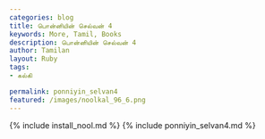 ```yaml
---  
categories: blog  
title: பொன்னியின் செல்வன் 4
keywords: More, Tamil, Books  
description: பொன்னியின் செல்வன் 4
author: Tamilan  
layout: Ruby  
tags:     
- கல்கி

permalink: ponniyin_selvan4  
featured: /images/noolkal_96_6.png  
---  
```

{% include install_nool.md %} 
{% include ponniyin_selvan4.md %} 
